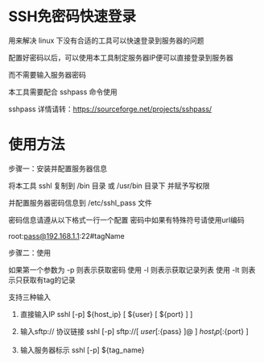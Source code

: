# SSH免密码快速登录

用来解决 linux 下没有合适的工具可以快速登录到服务器的问题

配置好密码以后，可以使用本工具制定服务器IP便可以直接登录到服务器

而不需要输入服务器密码

本工具需要配合 sshpass 命令使用

sshpass 详情请转：https://sourceforge.net/projects/sshpass/

# 使用方法

步骤一：安装并配置服务器信息

将本工具 sshl 复制到 /bin 目录 或 /usr/bin 目录下 并赋予写权限

并配置服务器密码信息到 /etc/sshl_pass 文件

密码信息请遵从以下格式一行一个配置  密码中如果有特殊符号请使用url编码

root:pass@192.168.1.1:22#tagName

步骤二：使用

如果第一个参数为 -p 则表示获取密码
使用 -l 则表示获取记录列表
使用 -lt 则表示只获取有tag的记录

支持三种输入

1. 直接输入IP
   sshl [-p] ${host_ip} [ ${user} [ ${port} ] ]

2. 输入sftp:// 协议链接
   sshl [-p] sftp://[ ${user} [ :${pass} ]@ ] ${host_ip} [ :${port} ]
   
3. 输入服务器标示
   sshl [-p] ${tag_name}
